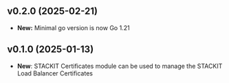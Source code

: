 ## v0.2.0 (2025-02-21)
- **New:** Minimal go version is now Go 1.21

## v0.1.0 (2025-01-13)

- **New**: STACKIT Certificates module can be used to manage the STACKIT Load Balancer Certificates